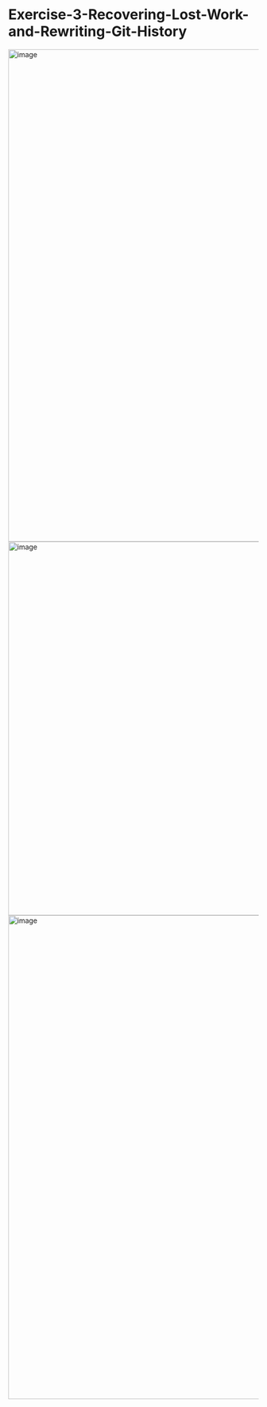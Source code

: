 # Exercise-3-Recovering-Lost-Work-and-Rewriting-Git-History
<img width="1644" height="991" alt="image" src="https://github.com/user-attachments/assets/1b8fdb37-27ef-4083-ac00-0db4ee40bd6a" />

<img width="1555" height="752" alt="image" src="https://github.com/user-attachments/assets/4015f0e9-4be6-4ab9-895e-f3f8fde5bcf5" />

<img width="1790" height="974" alt="image" src="https://github.com/user-attachments/assets/0b1ea6d7-21bc-4cb4-8ce2-acc24695f8d0" />
